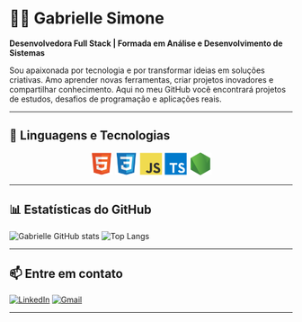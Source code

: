 # 👩‍💻 Gabrielle Simone

**Desenvolvedora Full Stack | Formada em Análise e Desenvolvimento de Sistemas**

Sou apaixonada por tecnologia e por transformar ideias em soluções criativas. Amo aprender novas ferramentas, criar projetos inovadores e compartilhar conhecimento. Aqui no meu GitHub você encontrará projetos de estudos, desafios de programação e aplicações reais.

---

## 🚀 Linguagens e Tecnologias
<div align="center">
  <img src="https://raw.githubusercontent.com/devicons/devicon/master/icons/html5/html5-original.svg" alt="HTML" width="40"/>
  <img src="https://raw.githubusercontent.com/devicons/devicon/master/icons/css3/css3-original.svg" alt="CSS" width="40"/>
  <img src="https://raw.githubusercontent.com/devicons/devicon/master/icons/javascript/javascript-original.svg" alt="JavaScript" width="40"/>
  <img src="https://raw.githubusercontent.com/devicons/devicon/master/icons/typescript/typescript-original.svg" alt="TypeScript" width="40"/>
  <img src="https://raw.githubusercontent.com/devicons/devicon/master/icons/nodejs/nodejs-original.svg" alt="Node.js" width="40"/>
</div>

---

## 📊 Estatísticas do GitHub

![Gabrielle GitHub stats](https://github-readme-stats.vercel.app/api?username=gabriellesimonec&show_icons=true&theme=radical)
![Top Langs](https://github-readme-stats.vercel.app/api/top-langs/?username=gabriellesimonec&layout=compact&theme=radical)

---

## 📫 Entre em contato

[![LinkedIn](https://img.shields.io/badge/-LinkedIn-%230077B5?style=for-the-badge&logo=linkedin&logoColor=white)](https://www.linkedin.com/in/SEU-USUARIO/)
[![Gmail](https://img.shields.io/badge/-Gmail-D14836?style=for-the-badge&logo=gmail&logoColor=white)](mailto:gabysimonegaby@gmail.com)

---
